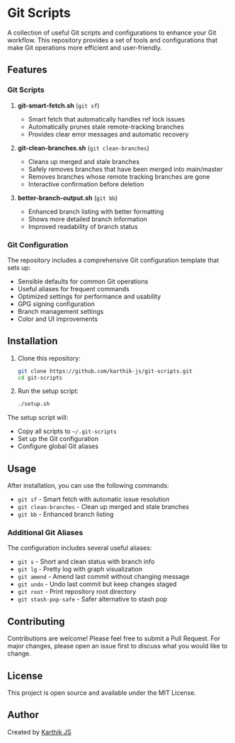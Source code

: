 # Git Scripts

A collection of useful Git scripts and configurations to enhance your Git workflow. This repository provides a set of tools and configurations that make Git operations more efficient and user-friendly.

## Features

### Git Scripts

1. **git-smart-fetch.sh** (`git sf`)
   - Smart fetch that automatically handles ref lock issues
   - Automatically prunes stale remote-tracking branches
   - Provides clear error messages and automatic recovery

2. **git-clean-branches.sh** (`git clean-branches`)
   - Cleans up merged and stale branches
   - Safely removes branches that have been merged into main/master
   - Removes branches whose remote tracking branches are gone
   - Interactive confirmation before deletion

3. **better-branch-output.sh** (`git bb`)
   - Enhanced branch listing with better formatting
   - Shows more detailed branch information
   - Improved readability of branch status

### Git Configuration

The repository includes a comprehensive Git configuration template that sets up:
- Sensible defaults for common Git operations
- Useful aliases for frequent commands
- Optimized settings for performance and usability
- GPG signing configuration
- Branch management settings
- Color and UI improvements

## Installation

1. Clone this repository:
   ```bash
   git clone https://github.com/karthik-js/git-scripts.git
   cd git-scripts
   ```

2. Run the setup script:
   ```bash
   ./setup.sh
   ```

The setup script will:
- Copy all scripts to `~/.git-scripts`
- Set up the Git configuration
- Configure global Git aliases

## Usage

After installation, you can use the following commands:

- `git sf` - Smart fetch with automatic issue resolution
- `git clean-branches` - Clean up merged and stale branches
- `git bb` - Enhanced branch listing

### Additional Git Aliases

The configuration includes several useful aliases:
- `git s` - Short and clean status with branch info
- `git lg` - Pretty log with graph visualization
- `git amend` - Amend last commit without changing message
- `git undo` - Undo last commit but keep changes staged
- `git root` - Print repository root directory
- `git stash-pop-safe` - Safer alternative to stash pop

## Contributing

Contributions are welcome! Please feel free to submit a Pull Request. For major changes, please open an issue first to discuss what you would like to change.

## License

This project is open source and available under the MIT License.

## Author

Created by [Karthik JS](https://github.com/karthik-js)